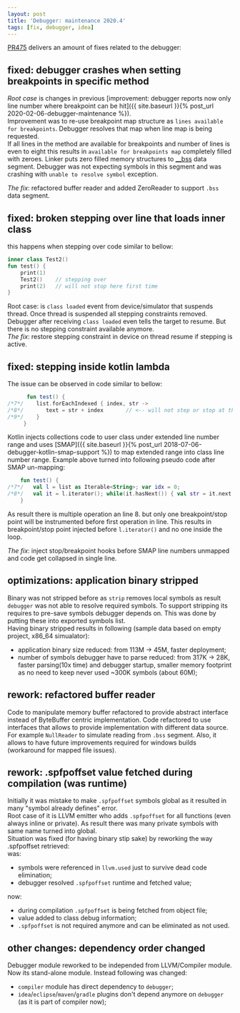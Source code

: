 ```yaml
---
layout: post
title: 'Debugger: maintenance 2020.4'
tags: [fix, debugger, idea]
---
```

[PR475](https://github.com/MobiVM/robovm/pull/475) delivers an amount of fixes related to the debugger:
## fixed: debugger crashes when setting breakpoints in specific method
*Root case* is changes in previous [improvement: debugger reports now only line number where breakpoint can be hit]({{ site.baseurl }}{% post_url 2020-02-06-debugger-maintenance %}).  
Improvement was to re-use breakpoint map structure as `lines available for breakpoints`. Debugger resolves that map when line map is being requested.  
If all lines in the method are available for breakpoints and number of lines is even to eight this results in `available for breakpoints map` completely filled with zeroes. Linker puts zero filled memory structures to [__bss](https://en.wikipedia.org/wiki/.bss) data segment. Debugger was not expecting symbols in this segment and was crashing with `unable to resolve symbol` exception.

*The fix*: refactored buffer reader and added ZeroReader to support `.bss` data segment.       

## fixed: broken stepping over line that loads inner class
this happens when stepping over code similar to bellow:
```kotlin
inner class Test2()
fun test() {
    print(1)
    Test2()    // stepping over 
    print(2)   // will not stop here first time     
}
```
 
Root case: is `class loaded` event from device/simulator that suspends thread. Once thread is suspended all stepping constraints removed. Debugger after receiving `class loaded` even tells the target to resume. But there is no stepping constraint available anymore.   
*The fix*: restore stepping constraint in device on thread resume if stepping is active.

## fixed: stepping inside kotlin lambda  
The issue can be observed in code similar to bellow: 
```kotlin
      fun test() {
/*7*/    list.forEachIndexed { index, str ->
/*8*/       text = str + index       // <-- will not step or stop at this line 
/*9*/    }
     }
```
Kotlin injects collections code to user class under extended line number range and uses [SMAP]({{ site.baseurl }}{% post_url 2018-07-06-debugger-kotlin-smap-support %}) to map extended range into class line number range. Example above turned into following pseudo code after SMAP un-mapping:  
```kotlin
    fun test() {
/*7*/   val l = list as Iterable<String>; var idx = 0;
/*8*/   val it = l.iterator(); while(it.hasNext()) { val str = it.next(); text = str + idx++ }
    }
```
As result there is multiple operation an line 8. but only one breakpoint/stop point will be instrumented before first operation in line. This results in breakpoint/stop point injected before `l.iterator()` and no one inside the loop. 

*The fix*: inject stop/breakpoint hooks before SMAP line numbers unmapped and code get collapsed in single line.

## optimizations: application binary stripped 
Binary was not stripped before as `strip` removes local symbols as result `debugger` was not able to resolve required symbols. 
To support stripping its requires to pre-save symbols debugger depends on. This was done by putting these into exported symbols list.    
Having binary stripped results in following (sample data based on empty project, x86_64 simualator):
- application binary size reduced: from 113M -> 45M, faster deployment;
- number of symbols debugger have to parse reduced: from 317K -> 28K, faster parsing(10x time) and debugger startup, smaller memory footprint as no need to keep never used ~300K symbols (about 60M);

## rework: refactored buffer reader 
Code to manipulate memory buffer refactored to provide abstract interface instead of ByteBuffer centric implementation. Code refactored to use interfaces that allows to provide implementation with different data source. For example `NullReader` to simulate reading from `.bss` segment. 
Also, it allows to have future improvements required for windows builds (workaround for mapped file issues). 

## rework: .spfpoffset value fetched during compilation (was runtime)
Initially it was mistake to make `.spfpoffset` symbols global as it resulted in many "symbol already defines" error.  
Root case of it is LLVM emitter who adds `.spfpoffset` for all functions (even always inline or private). As result there was many private symbols with same name turned into global.  
Situation was fixed (for having binary stip sake) by reworking the way .spfpoffset retrieved:    
was:
- symbols were referenced in `llvm.used` just to survive dead code elimination;
- debugger resolved `.spfpoffset` runtime and fetched value;  

now:
- during compilation `.spfpoffset` is being fetched from object file;
- value added to class debug information;
- `.spfpoffset` is not required anymore and can be eliminated as not used.

## other changes: dependency order changed
Debugger module reworked to be independed from LLVM/Compiler module. 
Now its stand-alone module. Instead following was changed:
- `compiler` module has direct dependency to `debugger`;
- `idea`/`eclipse`/`maven`/`gradle` plugins don't depend anymore on `debugger` (as it is part of compiler now);
